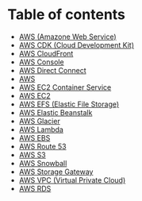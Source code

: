 # Table of contents

* [AWS (Amazone Web Service)](<AWS (Amazone Web Service).md>)
* [AWS CDK (Cloud Development Kit)](<AWS CDK (Cloud Development Kit).md>)
* [AWS CloudFront](<AWS CloudFront.md>)
* [AWS Console](<AWS Console.md>)
* [AWS Direct Connect](<AWS Direct Connect.md>)
* [AWS](<AWS EBS.md>)
* [AWS EC2 Container Service](<AWS EC2 Container Service.md>)
* [AWS EC2](<AWS EC2.md>)
* [AWS EFS (Elastic File Storage)](<AWS EFS (Elastic File Storage).md>)
* [AWS Elastic Beanstalk](<AWS Elastic Beanstalk.md>)
* [AWS Glacier](<AWS Glacier.md>)
* [AWS Lambda](<AWS Lambda.md>)
* [AWS EBS](<AWS RDS.md>)
* [AWS Route 53](<AWS Route 53.md>)
* [AWS S3](<AWS S3.md>)
* [AWS Snowball](<AWS Snowball.md>)
* [AWS Storage Gateway](<AWS Storage Gateway.md>)
* [AWS VPC (Virtual Private Cloud)](<AWS VPC (Virtual Private Cloud).md>)
* [AWS RDS](AWS.md)
